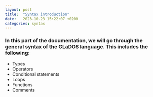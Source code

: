 ```yaml
---
layout: post
title:  "Syntax introduction"
date:   2023-10-23 15:22:07 +0200
categories: syntax
---
```

### In this part of the documentation, we will go through the general syntax of the GLaDOS language. This includes the following:
- Types
- Operators
- Conditional statements
- Loops
- Functions
- Comments

